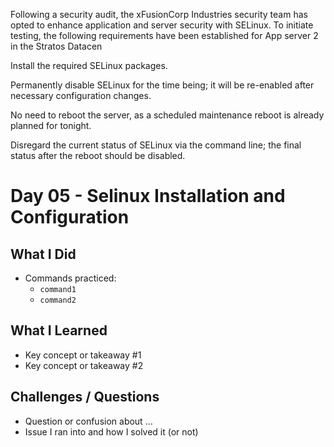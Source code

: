 Following a security audit, the xFusionCorp Industries security team has opted to enhance application and server security with SELinux. To initiate testing, the following requirements have been established for App server 2 in the Stratos Datacen

Install the required SELinux packages.

Permanently disable SELinux for the time being; it will be re-enabled after necessary configuration changes.

No need to reboot the server, as a scheduled maintenance reboot is already planned for tonight.

Disregard the current status of SELinux via the command line; the final status after the reboot should be disabled.

# Day 05 - Selinux Installation and Configuration

## What I Did
- Commands practiced:
  - `command1`
  - `command2`

## What I Learned
- Key concept or takeaway #1
- Key concept or takeaway #2

## Challenges / Questions
- Question or confusion about ...
- Issue I ran into and how I solved it (or not)

